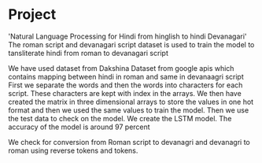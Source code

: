 # Project
'Natural Language Processing for Hindi from hinglish to hindi Devanagari'
The roman script and devanagari script dataset is used to train the model to tansliterate hindi from roman to devanagari script


We have used dataset from Dakshina Dataset from google apis which contains mapping between hindi in roman and same in devanaagri script
First we separate the words and then the words into characters for each script. These characters are kept with index in the arrays.
We then have created the matrix in three dimensional arrays to store the values in one hot format and then we used the same values to train the model.
Then we use the test data to check on the model.
We create the LSTM model.
The accuracy of the model is around 97 percent

We check for conversion from Roman script to devanagri and devanagri to roman using reverse tokens and tokens.

